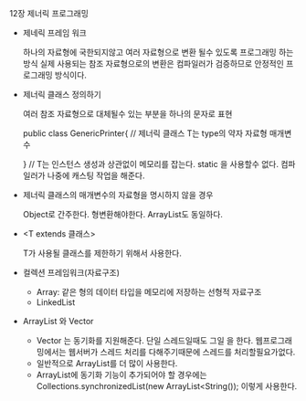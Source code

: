  12장 제너릭 프로그래밍
 
 
 - 제네릭 프레임 워크
   
   하나의 자료형에 국한되지않고 여러 자료형으로 변환 될수 있도록 프로그래밍 하는 방식
   실제 사용되는 참조 자료형으로의 변환은 컴파일러가 검증하므로 안정적인 프로그래밍 방식이다.
   

   
- 제너릭 클래스 정의하기

  여러 참조 자료형으로 대체될수 있는 부분을 하나의 문자로 표현
  
  public class GenericPrinter<T>{  // 제너릭 클래스 T는 type의 약자 자료형 매개변수

    }                              // T는 인스턴스 생성과 상관없이 메모리를 잡는다. static 을 사용할수 없다.
  컴파일러가 나중에 캐스팅 작업을 해준다.
  
- 제너릭 클래스의 매개변수의 자료형을 명시하지 않을 경우

   Object로 간주한다. 형변환해야한다. ArrayList도 동일하다.


- <T extends 클래스>
 
  T가 사용될 클래스를 제한하기 위해서 사용한다. 
  
  
- 컬렉션 프레임워크(자료구조)
    
   - Array: 같은 형의 데이터 타입을 메모리에 저장하는 선형적 자료구조
   - LinkedList
   
   
- ArrayList 와 Vector 
   
   - Vector 는 동기화를 지원해준다. 단일 스레드일때도 그일 을 한다. 웹프로그래밍에서는 웹서버가 스레드 처리를 다해주기때문에 스레드를 처리할필요가없다.
   - 일반적으로 ArrayList를 더 많이 사용한다. 
   - ArrayList에 동기화 기능이 추가되어야 할 경우에는 
   Collections.synchronizedList(new ArrayList<String()); 이렇게 사용한다.
   
   